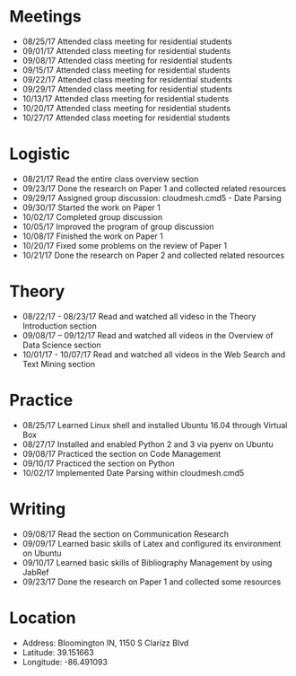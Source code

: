 # Meetings

* 08/25/17 Attended class meeting for residential students
* 09/01/17 Attended class meeting for residential students
* 09/08/17 Attended class meeting for residential students
* 09/15/17 Attended class meeting for residential students
* 09/22/17 Attended class meeting for residential students
* 09/29/17 Attended class meeting for residential students
* 10/13/17 Attended class meeting for residential students
* 10/20/17 Attended class meeting for residential students
* 10/27/17 Attended class meeting for residential students

# Logistic

* 08/21/17 Read the entire class overview section
* 09/23/17 Done the research on Paper 1 and collected related resources
* 09/29/17 Assigned group discussion: cloudmesh.cmd5 - Date Parsing
* 09/30/17 Started the work on Paper 1
* 10/02/17 Completed group discussion
* 10/05/17 Improved the program of group discussion
* 10/08/17 Finished the work on Paper 1
* 10/20/17 Fixed some problems on the review of Paper 1
* 10/21/17 Done the research on Paper 2 and collected related resources

# Theory

* 08/22/17 - 08/23/17 Read and watched all videso in the Theory Introduction section
* 09/08/17 – 09/12/17 Read and watched all videos in the Overview of Data Science section
* 10/01/17 - 10/07/17 Read and watched all videos in the Web Search and Text Mining section

# Practice

* 08/25/17 Learned Linux shell and installed Ubuntu 16.04 through Virtual Box
* 08/27/17 Installed and enabled Python 2 and 3 via pyenv on Ubuntu
* 09/08/17 Practiced the section on Code Management
* 09/10/17 Practiced the section on Python
* 10/02/17 Implemented Date Parsing within cloudmesh.cmd5

# Writing

* 09/08/17 Read the section on Communication Research
* 09/09/17 Learned basic skills of Latex and configured its environment on Ubuntu
* 09/10/17 Learned basic skills of Bibliography Management by using JabRef
* 09/23/17 Done the research on Paper 1 and collected some resources

# Location

* Address: Bloomington IN, 1150 S Clarizz Blvd
* Latitude: 39.151663
* Longitude: -86.491093
